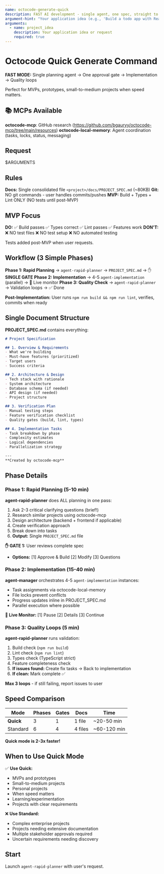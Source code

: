 ```yaml
---
name: octocode-generate-quick
description: FAST AI development - single agent, one spec, straight to code
argument-hint: "Your application idea (e.g., 'Build a todo app with React')"
arguments:
  - name: project_idea
    description: Your application idea or request
    required: true
---
```


# Octocode Quick Generate Command

**FAST MODE:** Single planning agent → One approval gate → Implementation → Quality loops

Perfect for MVPs, prototypes, small-to-medium projects when speed matters.

## 📚 MCPs Available

**octocode-mcp**: GitHub research (https://github.com/bgauryy/octocode-mcp/tree/main/resources)
**octocode-local-memory**: Agent coordination (tasks, locks, status, messaging)

## Request

$ARGUMENTS

## Rules

**Docs:** Single consolidated file `<project>/docs/PROJECT_SPEC.md` (~80KB)
**Git:** NO git commands - user handles commits/pushes
**MVP:** Build + Types + Lint ONLY (NO tests until post-MVP)

## MVP Focus

**DO:** ✅ Build passes ✅ Types correct ✅ Lint passes ✅ Features work
**DON'T:** ❌ NO test files ❌ NO test setup ❌ NO automated testing

Tests added post-MVP when user requests.

## Workflow (3 Simple Phases)

**Phase 1: Rapid Planning** → `agent-rapid-planner` → `PROJECT_SPEC.md` → ✋ **SINGLE GATE**
**Phase 2: Implementation** → 4-5 `agent-implementation` (parallel) → 🔄 Live monitor
**Phase 3: Quality Check** → `agent-rapid-planner` → Validation loops → ✅ Done

**Post-Implementation:** User runs `npm run build && npm run lint`, verifies, commits when ready

## Single Document Structure

**PROJECT_SPEC.md** contains everything:

```markdown
# Project Specification

## 1. Overview & Requirements
- What we're building
- Must-have features (prioritized)
- Target users
- Success criteria

## 2. Architecture & Design
- Tech stack with rationale
- System architecture
- Database schema (if needed)
- API design (if needed)
- Project structure

## 3. Verification Plan
- Manual testing steps
- Feature verification checklist
- Quality gates (build, lint, types)

## 4. Implementation Tasks
- Task breakdown by phase
- Complexity estimates
- Logical dependencies
- Parallelization strategy

---
**Created by octocode-mcp**
```

## Phase Details

### Phase 1: Rapid Planning (5-10 min)

**agent-rapid-planner** does ALL planning in one pass:
1. Ask 2-3 critical clarifying questions (brief!)
2. Research similar projects using octocode-mcp
3. Design architecture (backend + frontend if applicable)
4. Create verification approach
5. Break down into tasks
6. **Output:** Single `PROJECT_SPEC.md` file

**✋ GATE 1:** User reviews complete spec
- **Options:** [1] Approve & Build [2] Modify [3] Questions

### Phase 2: Implementation (15-40 min)

**agent-manager** orchestrates 4-5 `agent-implementation` instances:
- Task assignments via octocode-local-memory
- File locks prevent conflicts
- Progress updates inline in PROJECT_SPEC.md
- Parallel execution where possible

**🔄 Live Monitor:** [1] Pause [2] Details [3] Continue

### Phase 3: Quality Loops (5 min)

**agent-rapid-planner** runs validation:
1. Build check (`npm run build`)
2. Lint check (`npm run lint`)
3. Types check (TypeScript strict)
4. Feature completeness check
5. **If issues found:** Create fix tasks → Back to implementation
6. **If clean:** Mark complete ✅

**Max 3 loops** - if still failing, report issues to user

## Speed Comparison

| Mode | Phases | Gates | Docs | Time |
|------|--------|-------|------|------|
| **Quick** | 3 | 1 | 1 file | ~20-50 min |
| Standard | 6 | 4 | 4 files | ~60-120 min |

**Quick mode is 2-3x faster!**

## When to Use Quick Mode

✅ **Use Quick:**
- MVPs and prototypes
- Small-to-medium projects
- Personal projects
- When speed matters
- Learning/experimentation
- Projects with clear requirements

❌ **Use Standard:**
- Complex enterprise projects
- Projects needing extensive documentation
- Multiple stakeholder approvals required
- Uncertain requirements needing discovery

## Start

Launch `agent-rapid-planner` with user's request.

